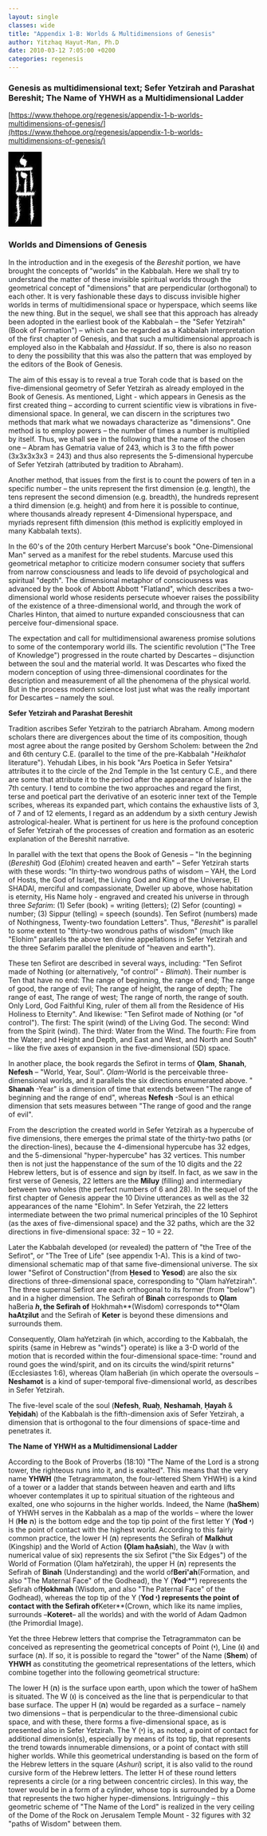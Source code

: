 ```yaml
---
layout: single
classes: wide
title: "Appendix 1-B: Worlds & Multidimensions of Genesis"
author: Yitzhaq Hayut-Man, Ph.D
date: 2010-03-12 7:05:00 +0200
categories: regenesis
---
```


### **Genesis as multidimensional text; Sefer Yetzirah and Parashat Bereshit; The Name of YHWH as a Multidimensional Ladder**

[https://www.thehope.org/regenesis/appendix-1-b-worlds-multidimensions-of-genesis/](https://www.thehope.org/regenesis/appendix-1-b-worlds-multidimensions-of-genesis/)

<img src="/assets/yhvh.jpg" alt="drawing"/>

### Worlds and Dimensions of Genesis

In the introduction and in the exegesis of the _Bereshit_ portion, we have brought the concepts of "worlds" in the Kabbalah. Here we shall try to understand the matter of these invisible spiritual worlds through the geometrical concept of "dimensions" that are perpendicular (orthogonal) to each other. It is very fashionable these days to discuss invisible higher worlds in terms of multidimensional space or hyperspace, which seems like the new thing. But in the sequel, we shall see that this approach has already been adopted in the earliest book of the Kabbalah – the "Sefer Yetzirah" (Book of Formation") – which can be regarded as a Kabbalah interpretation of the first chapter of Genesis, and that such a multidimensional approach is employed also in the Kabbalah and _Ḥassidut_. If so, there is also no reason to deny the possibility that this was also the pattern that was employed by the editors of the Book of Genesis.

The aim of this essay is to reveal a true Torah code that is based on the five-dimensional geometry of Sefer Yetzirah as already employed in the Book of Genesis. As mentioned, Light - which appears in Genesis as the first created thing – according to current scientific view is vibrations in five-dimensional space. In general, we can discern in the scriptures two methods that mark what we nowadays characterize as "dimensions". One method is to employ powers – the number of times a number is multiplied by itself. Thus, we shall see in the following that the name of the chosen one – Abram has Gematria value of 243, which is 3 to the fifth power (3x3x3x3x3 = 243) and thus also represents the 5-dimensional hypercube of Sefer Yetzirah (attributed by tradition to Abraham).

Another method, that issues from the first is to count the powers of ten in a specific number – the units represent the first dimension (e.g. length), the tens represent the second dimension (e.g. breadth), the hundreds represent a third dimension (e.g. height) and from here it is possible to continue, where thousands already represent 4-Dimensional hyperspace, and myriads represent fifth dimension (this method is explicitly employed in many Kabbalah texts).

In the 60&#39;s of the 20th century Herbert Marcuse&#39;s book "One-Dimensional Man" served as a manifest for the rebel students. Marcuse used this geometrical metaphor to criticize modern consumer society that suffers from narrow consciousness and leads to life devoid of psychological and spiritual "depth". The dimensional metaphor of consciousness was advanced by the book of Abbott Abbott "Flatland", which describes a two-dimensional world whose residents persecute whoever raises the possibility of the existence of a three-dimensional world, and through the work of Charles Hinton, that aimed to nurture expanded consciousness that can perceive four-dimensional space.

The expectation and call for multidimensional awareness promise solutions to some of the contemporary world ills. The scientific revolution ("The Tree of Knowledge") progressed in the route charted by Descartes – disjunction between the soul and the material world. It was Descartes who fixed the modern conception of using three-dimensional coordinates for the description and measurement of all the phenomena of the physical world. But in the process modern science lost just what was the really important for Descartes – namely the soul.

**Sefer Yetzirah and Parashat Bereshit**

Tradition ascribes Sefer Yetzirah to the patriarch Abraham. Among modern scholars there are divergences about the time of its composition, though most agree about the range posited by Gershom Scholem: between the 2nd and 6th century C.E. (parallel to the time of the pre-Kabbalah "_Heikhalot_ literature"). Yehudah Libes, in his book "Ars Poetica in Sefer Yetsira" attributes it to the circle of the 2nd Temple in the 1st century C.E., and there are some that attribute it to the period after the appearance of Islam in the 7th century. I tend to combine the two approaches and regard the first, terse and poetical part the derivative of an esoteric inner text of the Temple scribes, whereas its expanded part, which contains the exhaustive lists of 3, of 7 and of 12 elements, I regard as an addendum by a sixth century Jewish astrological-healer. What is pertinent for us here is the profound conception of Sefer Yetzirah of the processes of creation and formation as an esoteric explanation of the Bereshit narrative.

In parallel with the text that opens the Book of Genesis – "In the beginning (_Bereshit_) God (_Elohim_) created heaven and earth" – Sefer Yetzirah starts with these words: "In thirty-two wondrous paths of wisdom – YAH, the Lord of Hosts, the God of Israel, the Living God and King of the Universe, El SHADAI, merciful and compassionate, Dweller up above, whose habitation is eternity, His Name holy - engraved and created his universe in through three _Sefarim_: (1) Sefer (book) = writing (letters); (2) Sefor (counting) = number; (3) Sippur (telling) = speech (sounds). Ten Sefirot (numbers) made of Nothingness, Twenty-two foundation Letters". Thus, "_Bereshit_" is parallel to some extent to "thirty-two wondrous paths of wisdom" (much like "Elohim" parallels the above ten divine appellations in Sefer Yetzirah and the three Sefarim parallel the plenitude of "heaven and earth").

These ten Sefirot are described in several ways, including: "Ten Sefirot made of Nothing (or alternatively, "of control" - _Blimah_). Their number is Ten that have no end: The range of beginning, the range of end; The range of good, the range of evil; The range of height, the range of depth; The range of east, The range of west; The range of north, the range of south. Only Lord, God Faithful King, ruler of them all from the Residence of His Holiness to Eternity". And likewise: "Ten Sefirot made of Nothing (or "of control"). The first: The spirit (wind) of the Living God. The second: Wind from the Spirit (wind). The third: Water from the Wind. The fourth: Fire from the Water; and Height and Depth, and East and West, and North and South" – like the five axes of expansion in the five-dimensional (5D) space.

In another place, the book regards the Sefirot in terms of **Ọlam**, **Shanah**, **Nefesh** – "World, Year, Soul". _Ọlam_-World is the perceivable three-dimensional worlds, and it parallels the six directions enumerated above. " **Shanah** -Year" is a dimension of time that extends between "The range of beginning and the range of end", whereas **Nefesh** -Soul is an ethical dimension that sets measures between "The range of good and the range of evil".

From the description the created world in Sefer Yetzirah as a hypercube of five dimensions, there emerges the primal state of the thirty-two paths (or the direction-lines), because the 4-dimensional hypercube has 32 edges, and the 5-dimensional "hyper-hypercube" has 32 vertices. This number then is not just the happenstance of the sum of the 10 digits and the 22 Hebrew letters, but is of essence and sign by itself. In fact, as we saw in the first verse of Genesis, 22 letters are the **Miluy** (filling) and intermediary between two wholes (the perfect numbers of 6 and 28). In the sequel of the first chapter of Genesis appear the 10 Divine utterances as well as the 32 appearances of the name "Elohim". In Sefer Yetzirah, the 22 letters intermediate between the two primal numerical principles of the 10 Sephirot (as the axes of five-dimensional space) and the 32 paths, which are the 32 directions in five-dimensional space: 32 – 10 = 22.

Later the Kabbalah developed (or revealed) the pattern of "the Tree of the Sefirot", or "The Tree of Life" (see appendix 1-A). This is a kind of two-dimensional schematic map of that same five-dimensional universe. The six lower "Sefirot of Construction"(from **Ḥesed** to **Yesod**) are also the six directions of three-dimensional space, corresponding to "Ọlam haYetzirah". The three supernal Sefirot are each orthogonal to its former (from "below") and in a higher dimension. The Sefirah of **Binah** corresponds to **Ọlam** haBeria **_h_, the Sefirah of** Ḥokhmah**(Wisdom) corresponds to**Ọlam **haAtẓilut** and the Sefirah of **Keter** is beyond these dimensions and surrounds them.

Consequently, Olam haYetzirah (in which, according to the Kabbalah, the spirits {same in Hebrew as "winds"} operate) is like a 3-D world of the motion that is recorded within the four-dimensional space-time: "round and round goes the wind/spirit, and on its circuits the wind/spirit returns" (Ecclesiastes 1:6), whereas Ọlam haBeriah (in which operate the oversouls – **Neshamot** is a kind of super-temporal five-dimensional world, as describes in Sefer Yetzirah.

The five-level scale of the soul (**Nefesh**, **Ruaḥ**, **Neshamah**, **Ḥayah** & **Yeḥidah**) of the Kabbalah is the fifth-dimension axis of Sefer Yetzirah, a dimension that is orthogonal to the four dimensions of space-time and penetrates it.

**The Name of YHWH as a Multidimensional Ladder**

According to the Book of Proverbs (18:10) "The Name of the Lord is a strong tower, the righteous runs into it, and is exalted". This means that the very name **YHWH** (the Tetragrammaton, the four-lettered Shem YHWH) is a kind of a tower or a ladder that stands between heaven and earth and lifts whoever contemplates it up to spiritual situation of the righteous and exalted, one who sojourns in the higher worlds. Indeed, the Name (**haShem**) of YHWH serves in the Kabbalah as a map of the worlds – where the lower H (**He** **ה**) is the bottom edge and the top tip point of the first letter Y (**Yod** **י**) is the point of contact with the highest world. According to this fairly common practice, the lower H (**ה**) represents the Sefirah of **Malkhut** (Kingship) and the World of Action **(Ọlam haẠsiah**), the Wav (**ו** with numerical value of six) represents the six Sefirot ("the Six Edges") of the World of Formation (Ọlam haYetzirah), the upper H (**ה**) represents the Sefirah of **Binah** (Understanding) and the world of**Beri&#39;ah**(Formation, and also "The Maternal Face" of the Godhead), the Y (**Yod**י**) represents the Sefirah of**Ḥokhmah** (Wisdom, and also "The Paternal Face" of the Godhead), whereas the top tip of the Y (**Yod **י**) represents the point of contact with the Sefirah of**Keter**(Crown, which like its name implies, surrounds –**Koteret**– all the worlds) and with the world of Adam Qadmon (the Primordial Image).

Yet the three Hebrew letters that comprise the Tetragrammaton can be conceived as representing the geometrical concepts of Point (**י**), Line (**ו**) and surface (**ה**). If so, it is possible to regard the "tower" of the Name (**Shem**) of **YHWH** as constituting the geometrical representations of the letters, which combine together into the following geometrical structure:

The lower H (**ה**) is the surface upon earth, upon which the tower of haShem is situated. The W (**ו**) is conceived as the line that is perpendicular to that base surface. The upper H (**ה**) would be regarded as a surface – namely two dimensions – that is perpendicular to the three-dimensional cubic space, and with these, there forms a five-dimensional space, as is presented also in Sefer Yetzirah. The Y (**י**) is, as noted, a point of contact for additional dimension(s), especially by means of its top tip, that represents the trend towards innumerable dimensions, or a point of contact with still higher worlds. While this geometrical understanding is based on the form of the Hebrew letters in the square (_Ashuri_) script, it is also valid to the round cursive form of the Hebrew letters. The letter H of these round letters represents a circle (or a ring between concentric circles). In this way, the tower would be in a form of a cylinder, whose top is surrounded by a Dome that represents the two higher hyper-dimensions. Intriguingly – this geometric scheme of "The Name of the Lord" is realized in the very ceiling of the Dome of the Rock on Jerusalem Temple Mount - 32 figures with 32 "paths of Wisdom" between them.
